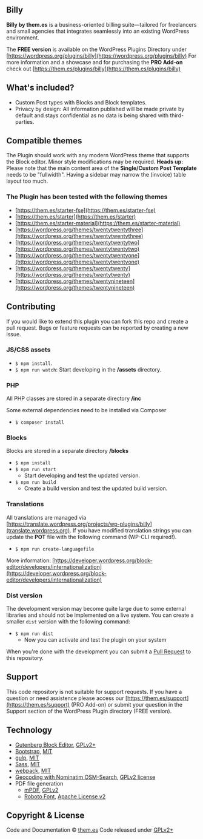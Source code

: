 ## Billy

**Billy by them.es** is a business-oriented billing suite—tailored for freelancers and small agencies that integrates seamlessly into an existing WordPress environment.

The **FREE version** is available on the WordPress Plugins Directory under [https://wordpress.org/plugins/billy](https://wordpress.org/plugins/billy)
For more information and a showcase and for purchasing the **PRO Add-on** check out [https://them.es/plugins/billy](https://them.es/plugins/billy)

## What's included?

-   Custom Post types with Blocks and Block templates.
-   Privacy by design: All information published will be made private by default and stays confidential as no data is being shared with third-parties.

## Compatible themes

The Plugin should work with any modern WordPress theme that supports the Block editor. Minor style modifications may be required.
**Heads up:** Please note that the main content area of the **Single/Custom Post Template** needs to be "fullwidth". Having a sidebar may narrow the (invoice) table layout too much.

### The Plugin has been tested with the following themes

-   [https://them.es/starter-fse](https://them.es/starter-fse)
-   [https://them.es/starter](https://them.es/starter)
-   [https://them.es/starter-material](https://them.es/starter-material)
-   [https://wordpress.org/themes/twentytwentythree](https://wordpress.org/themes/twentytwentythree)
-   [https://wordpress.org/themes/twentytwentytwo](https://wordpress.org/themes/twentytwentytwo)
-   [https://wordpress.org/themes/twentytwentyone](https://wordpress.org/themes/twentytwentyone)
-   [https://wordpress.org/themes/twentytwenty](https://wordpress.org/themes/twentytwenty)
-   [https://wordpress.org/themes/twentynineteen](https://wordpress.org/themes/twentynineteen)

## Contributing

If you would like to extend this plugin you can fork this repo and create a pull request.
Bugs or feature requests can be reported by creating a new issue.

### JS/CSS assets

-   `$ npm install`.
-   `$ npm run watch`: Start developing in the **/assets** directory.

### PHP

All PHP classes are stored in a separate directory **/inc**

Some external dependencies need to be installed via Composer

-   `$ composer install`

### Blocks

Blocks are stored in a separate directory **/blocks**

-   `$ npm install`
-   `$ npm run start`
    -   Start developing and test the updated version.
-   `$ npm run build`
    -   Create a build version and test the updated build version.

### Translations

All translations are managed via [https://translate.wordpress.org/projects/wp-plugins/billy](translate.wordpress.org). If you have modified translation strings you can update the **POT** file with the following command (WP-CLI required!).

-   `$ npm run create-languagefile`

More information: [https://developer.wordpress.org/block-editor/developers/internationalization](https://developer.wordpress.org/block-editor/developers/internationalization)

### Dist version

The development version may become quite large due to some external libraries and should not be implemented on a live system. You can create a smaller `dist` version with the following command:

-   `$ npm run dist`
    -   Now you can activate and test the plugin on your system

When you're done with the development you can submit a [Pull Request](https://help.github.com/en/github/collaborating-with-issues-and-pull-requests) to this repository.

## Support

This code repository is not suitable for support requests. If you have a question or need assistence please access our [https://them.es/support](https://them.es/support) (PRO Add-on) or submit your question in the Support section of the WordPress Plugin directory (FREE version).

## Technology

-   [Gutenberg Block Editor](https://github.com/WordPress/gutenberg), [GPLv2+](https://github.com/WordPress/gutenberg/blob/master/LICENSE.md)
-   [Bootstrap](https://github.com/twbs/bootstrap), [MIT](https://github.com/twbs/bootstrap/blob/master/LICENSE)
-   [gulp](https://github.com/gulpjs/gulp), [MIT](https://github.com/gulpjs/gulp/blob/master/LICENSE)
-   [Sass](https://github.com/sass), [MIT](https://github.com/sass/dart-sass/blob/master/LICENSE)
-   [webpack](https://github.com/webpack/webpack), [MIT](https://github.com/webpack/webpack/blob/master/LICENSE)
-   [Geocoding with Nominatim OSM-Search](https://operations.osmfoundation.org/policies/nominatim), [GPLv2 license](https://github.com/osm-search/Nominatim)
-   PDF file generation
    -   [mPDF](https://github.com/mpdf/mpdf), [GPLv2](https://github.com/mpdf/mpdf/blob/development/LICENSE.txt)
    -   [Roboto Font](https://fonts.google.com/specimen/Roboto), [Apache License v2](http://www.apache.org/licenses/LICENSE-2.0)

## Copyright & License

Code and Documentation &copy; [them.es](https://them.es)
Code released under [GPLv2+](https://www.gnu.org/licenses/gpl-2.0.html)
